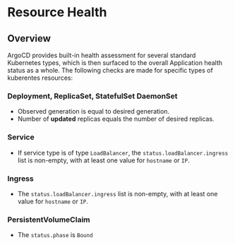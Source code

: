 # Resource Health

## Overview
ArgoCD provides built-in health assessment for several standard Kubernetes types, which is then
surfaced to the overall Application health status as a whole. The following checks are made for
specific types of kuberentes resources:

### Deployment, ReplicaSet, StatefulSet DaemonSet
* Observed generation is equal to desired generation.
* Number of **updated** replicas equals the number of desired replicas.

### Service
* If service type is of type `LoadBalancer`, the `status.loadBalancer.ingress` list is non-empty,
with at least one value for `hostname` or `IP`.

### Ingress
* The `status.loadBalancer.ingress` list is non-empty, with at least one value for `hostname` or `IP`.

### PersistentVolumeClaim
* The `status.phase` is `Bound`
